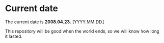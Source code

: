 # Current date

The current date is **2008.04.23.** (YYYY.MM.DD.)

This repository will be good when the world ends, so we will know how long it lasted.